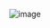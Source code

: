 ![image](https://github.com/nwvh/wx_repairkit/assets/76164598/152b4648-a316-4c85-8501-73b8039efafe)
